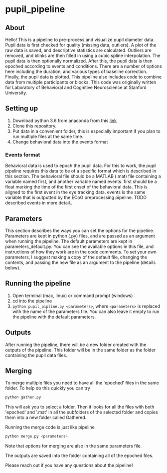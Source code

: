 # pupil_pipeline

## About
Hello! This is a pipeline to pre-process and visualize pupil diameter data. Pupil data is first checked for quality (missing data, outliers). A plot of the raw data is saved, and descriptive statistics are calculated. Outliers are removed, and blinks are then filled in using a cubic spline interpolation. The pupil data is then optionally normalized. After this, the pupil data is then epoched according to events and conditions. There are a number of options here including the duration, and various types of baseline correction. Finally, the pupil data is plotted. This pipeline also includes code to combine data from multiple participants or blocks. This code was originally written for Laboratory of Behavioral and Cognitive Neuroscience at Stanford University.

## Setting up
1. Download python 3.6 from anaconda from this [link](https://www.anaconda.com/download/)
2. Clone this repository.
3. Put data in a convenient folder, this is especially important if you plan to run multiple files at the same time. 
4. Change behavioral data into the events format 

### Events format
Behavioral data is used to epoch the pupil data. For this to work, the pupil pipeline requires this data to be of a specific format which is described in this section. 
The behavioral file should be a MATLAB (.mat) file containing a variable named first, and another variable named events. first should be a float marking the time of the first onset of the behavioral data. This is aligned to the first event in the eye tracking data. events is the same variable that is outputted by the ECoG preprocessing pipeline. TODO described events in more detail..

## Parameters
This section describes the ways you can set the options for the pipeline. Parameters are kept in python (.py) files, and are passed as an argument when running the pipeline. The default parameters are kept in parameters_default.py. You can see the available options in this file, and instructions of how they work are in the code comments. To set your own parameters, I suggest making a copy of the default file, changing the contents, and passing the new file as an argument to the pipeline (details below).

## Running the pipeline
1. Open terminal (mac, linux) or command prompt (windows)
2. cd into the pipeline
3. `python pupil_pipline.py <parameters>`, where `<parameters>` is replaced with the name of the parameters file. You can also leave it empty to run the pipeline with the default parameters. 

## Outputs
After running the pipeline, there will be a new folder created with the outputs of the pipeline. This folder will be in the same folder as the folder containing the pupil data files. 

## Merging
To merge multiple files you need to have all the 'epoched' files in the same folder. To help do this quickly you can try 
```python
python gather.py
```
This will ask you to select a folder. Then it looks for all the files with both 'epoched' and '.mat' in all the subfolders of the selected folder and copies them into a new folder called Gathered.

Running the merge code is just like pipeline
```python
python merge.py <parameters>
```
Note that options for merging are also in the same parameters file. 

The outputs are saved into the folder containing all of the epoched files. 

Please reach out if you have any questions about the pipeline!
